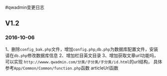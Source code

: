 #qwadmin变更日志

## V1.2
### 2016-10-06

1、删除`config_bak.php`文件，增加`config.php`,`db.php`为数据库配置文件，安装请在`db.php`修改数据库信息
2、增加栏目英文目录
3、增加获取文章url功能吗，可以实现 `http://wwww.qwadmin.com/分类/子分类/子分类/id.html`的url结构，
具体参考`App/Common/Common/function.php`函数 articleUrl函数

